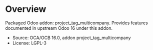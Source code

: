 # Overview

Packaged Odoo addon: project_tag_multicompany. Provides features documented in upstream Odoo 16 under this addon.

- Source: OCA/OCB 16.0, addon project_tag_multicompany
- License: LGPL-3
